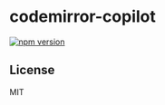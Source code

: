 # codemirror-copilot

[![npm version](https://badge.fury.io/js/codemirror-copilot.svg)](https://www.npmjs.com/package/codemirror-copilot)

## License

MIT
